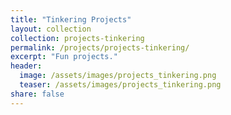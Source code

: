 ```yaml
---
title: "Tinkering Projects"
layout: collection
collection: projects-tinkering
permalink: /projects/projects-tinkering/
excerpt: "Fun projects."
header:
  image: /assets/images/projects_tinkering.png
  teaser: /assets/images/projects_tinkering.png
share: false
---
```

